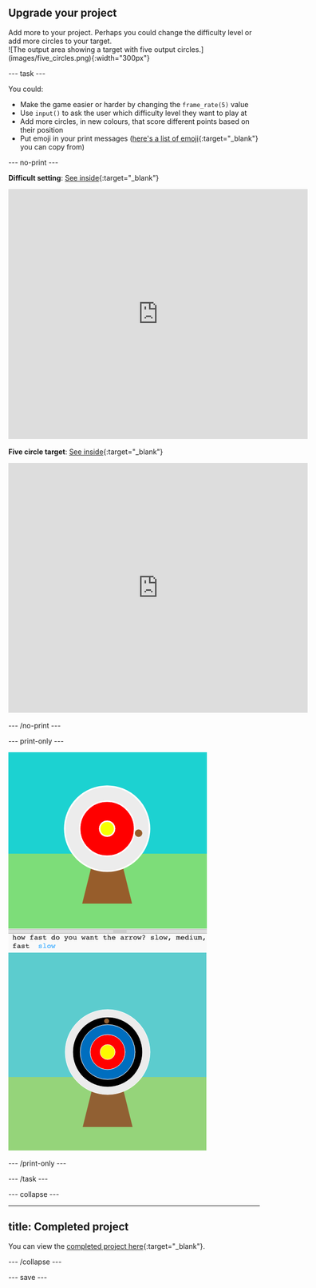 ## Upgrade your project

<div style="display: flex; flex-wrap: wrap">
<div style="flex-basis: 200px; flex-grow: 1; margin-right: 15px;">
Add more to your project. Perhaps you could change the difficulty level or add more circles to your target.
</div>
<div>
![The output area showing a target with five output circles.](images/five_circles.png){:width="300px"}
</div>
</div>

--- task ---

You could:

+ Make the game easier or harder by changing the `frame_rate(5)` value
+ Use `input()` to ask the user which difficulty level they want to play at
+ Add more circles, in new colours, that score different points based on their position
+ Put emoji in your print messages ([here's a list of emoji](https://unicode.org/emoji/charts/full-emoji-list.html){:target="_blank"} you can copy from)

--- no-print ---

**Difficult setting**: [See inside](https://trinket.io/python/e7feefb6dc){:target="_blank"}
<iframe src="https://trinket.io/embed/python/e7feefb6dc?outputOnly=true&start=result" width="600" height="500" frameborder="0" marginwidth="0" marginheight="0" allowfullscreen>
</iframe>

**Five circle target**: [See inside](https://trinket.io/python/e7feefb6dc){:target="_blank"}
<iframe src="https://trinket.io/embed/python/e7feefb6dc?outputOnly=true&start=result" width="600" height="500" frameborder="0" marginwidth="0" marginheight="0" allowfullscreen>
</iframe>

--- /no-print ---

--- print-only ---

![Upgraded project showing question in the output area asking what difficulty to set.](images/difficulty-setting.png)
![Upgraded project showing five target circles.](images/five-circles.png)

--- /print-only ---

--- /task ---

--- collapse ---

---
title: Completed project
---

You can view the [completed project here](https://trinket.io/python/7280f75efc){:target="_blank"}.

--- /collapse ---

--- save ---
